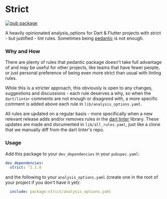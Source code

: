 # Strict

[![pub package](https://img.shields.io/pub/v/strict?style=flat-square)](https://pub.dev/packages/strict)

A heavily opinionated analysis_options for Dart & Flutter projects with strict - but
justified - lint rules. Sometimes being [pedantic](https://github.com/google/pedantic) is not enough.

### Why and How

There are plenty of rules that pedantic package doesn't take full advantage of and may be
useful for other projects, like teams that have fewer people, or just personal preference
of being even more strict than usual with linting rules.

While this is a stricter approach, this obviously is open to any changes, suggestions and
discussions - each rule deserves a why, so when the `dart/linter` comments are not enough or
disagreed with, a more specific comment is added above each rule in `lib/analysis_options.yaml`.

All rules are updated on a regular basis - more specifically when a new relevant release
adds and/or removes rules in the [dart linter](https://github.com/dart-lang/linter) library.
These updates are made and documented in `lib/all_rules.yaml`, just like a clone that we manually
diff from the dart linter's repo.

### Usage

Add this package to your `dev_dependencies` in your `pubspec.yaml`:

```yaml
dev_dependencies:
  strict: ^1.1.0
```

and the following to your `analysis_options.yaml` (create one in the root of your project if you don't
have it yet):

```yaml
  include: package:strict/analysis_options.yaml
```